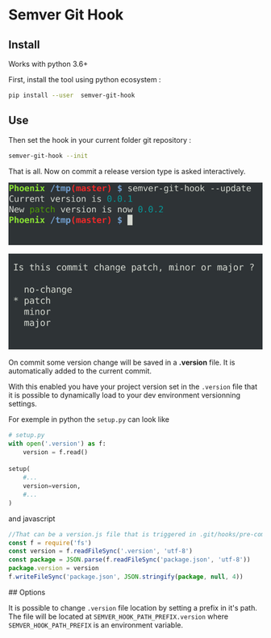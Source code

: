# Semver Git Hook

## Install

Works with python 3.6+

First, install the tool using python ecosystem :

```bash
pip install --user  semver-git-hook
```


## Use

Then set the hook in your current folder git repository :

```bash
semver-git-hook --init
```

That is all. Now on commit a release version type is asked interactively.

![Prompt wich is new version for package on commit](https://raw.githubusercontent.com/eregnier/semver-git-hook/master/sample-command.jpg)

![Interactively select new version](https://raw.githubusercontent.com/eregnier/semver-git-hook/master/sample-update.jpg)

On commit some version change will be saved in a **.version** file. It is automatically added to the current commit.

With this enabled you have your project version set in the `.version` file that it is possible to dynamically load to your dev environment versionning settings.

For exemple in python the `setup.py` can look like

```python
# setup.py
with open('.version') as f:
    version = f.read()

setup(
    #...
    version=version,
    #...
)
```

and javascript


```javascript
//That can be a version.js file that is triggered in .git/hooks/pre-commit
const f = require('fs')
const version = f.readFileSync('.version', 'utf-8')
const package = JSON.parse(f.readFileSync('package.json', 'utf-8'))
package.version = version
f.writeFileSync('package.json', JSON.stringify(package, null, 4))
```

## Options

It is possible to change ``.version`` file location by setting a prefix in it's path. The file will be located at `SEMVER_HOOK_PATH_PREFIX.version` where `SEMVER_HOOK_PATH_PREFIX` is an environment variable.